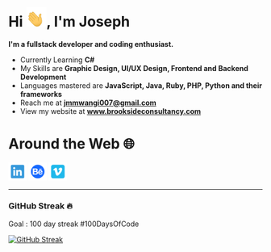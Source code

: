 <h1>Hi <img src="Data/wave.gif" width=40 >, I'm Joseph</h1>


**I'm a fullstack developer and coding enthusiast.**

- Currently Learning **C#**
- My Skills are **Graphic Design, UI/UX Design, Frontend and Backend Development**
- Languages mastered are **JavaScript, Java, Ruby, PHP, Python and their frameworks**
- Reach me at **jmmwangi007@gmail.com**
- View my website at **www.brooksideconsultancy.com**


# Around the Web &#127760; 

[<img src="Data/linkedin.svg" width="36">](https://www.linkedin.com/in/jmmwangi007/)
[<img src="Data/behance.svg" width="36">](https://www.behance.com/jmmwangi007/)
[<img src="Data/vimeo.svg" width="36">](https://www.vimeo.com/jmmwangi007/)

---
<!-- [![Top Languages](https://github-readme-stats.vercel.app/api/top-langs/?username=rohan-kiratsata&layout=compact)](https://github.com/anuraghazra/github-readme-stats) -->


### GitHub Streak &#128293;
Goal : 100 day streak #100DaysOfCode

[![GitHub Streak](https://github-readme-streak-stats.herokuapp.com/?user=jmmwangi007)](https://git.io/streak-stats)


<!-- [![trophy](https://github-profile-trophy.vercel.app/?username=rohan-kiratsata&theme=onedark)](https://github.com/ryo-ma/github-profile-trophy) -->
